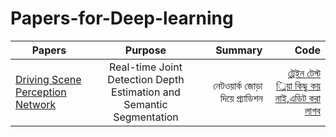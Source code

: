 # Papers-for-Deep-learning
| Papers                                                     |    Purpose                           |                    Summary                       |Code|
| ---------------------------------------------------------- |:------------------------------------:| ------------------------------------------------:|---:|
|[Driving Scene Perception Network](https://arxiv.org/pdf/1803.03778.pdf)| Real-time Joint Detection Depth Estimation and Semantic Segmentation|নেটওয়ার্ক জোড়া দিয়ে প্র্যাডিশন  |[ট্রেইন টেস্ট ্নিয়া কিছু কয় নাই,এডিট করা লাগব](https://github.com/liangfu/dspnet) 

                                   
